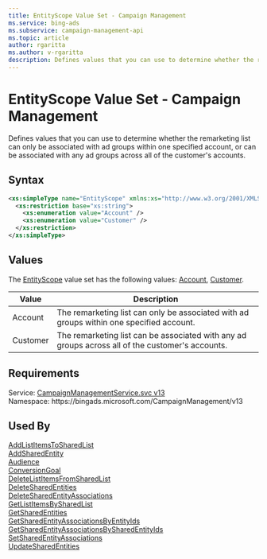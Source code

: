 ```yaml
---
title: EntityScope Value Set - Campaign Management
ms.service: bing-ads
ms.subservice: campaign-management-api
ms.topic: article
author: rgaritta
ms.author: v-rgaritta
description: Defines values that you can use to determine whether the remarketing list can only be associated with ad groups within one specified account, or can be associated with any ad groups across all of the customer's accounts.
---
```

# EntityScope Value Set - Campaign Management
Defines values that you can use to determine whether the remarketing list can only be associated with ad groups within one specified account, or can be associated with any ad groups across all of the customer's accounts.

## Syntax
```xml
<xs:simpleType name="EntityScope" xmlns:xs="http://www.w3.org/2001/XMLSchema">
  <xs:restriction base="xs:string">
    <xs:enumeration value="Account" />
    <xs:enumeration value="Customer" />
  </xs:restriction>
</xs:simpleType>
```

## <a name="values"></a>Values

The [EntityScope](entityscope.md) value set has the following values: [Account](#account), [Customer](#customer).

|Value|Description|
|-----------|---------------|
|<a name="account"></a>Account|The remarketing list can only be associated with ad groups within one specified account.|
|<a name="customer"></a>Customer|The remarketing list can be associated with any ad groups across all of the customer's accounts.|

## Requirements
Service: [CampaignManagementService.svc v13](https://campaign.api.bingads.microsoft.com/Api/Advertiser/CampaignManagement/v13/CampaignManagementService.svc)  
Namespace: https\://bingads.microsoft.com/CampaignManagement/v13  

## Used By
[AddListItemsToSharedList](addlistitemstosharedlist.md)  
[AddSharedEntity](addsharedentity.md)  
[Audience](audience.md)  
[ConversionGoal](conversiongoal.md)  
[DeleteListItemsFromSharedList](deletelistitemsfromsharedlist.md)  
[DeleteSharedEntities](deletesharedentities.md)  
[DeleteSharedEntityAssociations](deletesharedentityassociations.md)  
[GetListItemsBySharedList](getlistitemsbysharedlist.md)  
[GetSharedEntities](getsharedentities.md)  
[GetSharedEntityAssociationsByEntityIds](getsharedentityassociationsbyentityids.md)  
[GetSharedEntityAssociationsBySharedEntityIds](getsharedentityassociationsbysharedentityids.md)  
[SetSharedEntityAssociations](setsharedentityassociations.md)  
[UpdateSharedEntities](updatesharedentities.md)  
